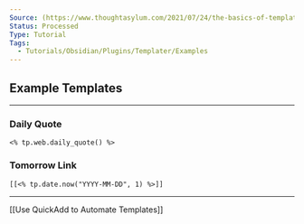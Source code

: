 ```yaml
---
Source: (https://www.thoughtasylum.com/2021/07/24/the-basics-of-templater-for-obsidian/)
Status: Processed
Type: Tutorial
Tags:
  - Tutorials/Obsidian/Plugins/Templater/Examples
---
```


## Example Templates

---

### **Daily Quote**

```
<% tp.web.daily_quote() %>
```

### **Tomorrow Link**

```
[[<% tp.date.now("YYYY-MM-DD", 1) %>]]
```

---

[[Use QuickAdd to Automate Templates]]
